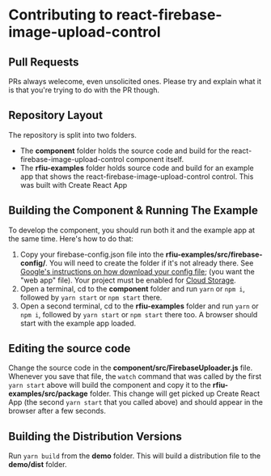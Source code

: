 # Contributing to react-firebase-image-upload-control

## Pull Requests

PRs always welecome, even unsolicited ones. Please try and explain what it is that you're trying to do with the PR though.

## Repository Layout

The repository is split into two folders.

- The **component** folder holds the source code and build for the react-firebase-image-upload-control component itself.
- The **rfiu-examples** folder holds source code and build for an example app that shows the react-firebase-image-upload-control control. This was built with Create React App

## Building the Component & Running The Example

To develop the component, you should run both it and the example app at the same time. Here's how to do that:

1. Copy your firebase-config.json file into the **rfiu-examples/src/firebase-config/**. You will need to create the folder if it's not already there. See [Google's instructions on how download your config file](https://support.google.com/firebase/answer/7015592?hl=en#web); (you want the "web app" file). Your project must be enabled for [Cloud Storage](https://firebase.google.com/docs/storage/web/start).
1. Open a terminal, cd to the **component** folder and run `yarn` or `npm i`, followed by `yarn start` or `npm start` there.
1. Open a second terminal, cd to the **rfiu-examples** folder and run `yarn` or `npm i`, followed by `yarn start` or `npm start` there too. A browser should start with the example app loaded.

## Editing the source code

Change the source code in the **component/src/FirebaseUploader.js** file. Whenever you save that file, the `watch` command that was called by the first `yarn start` above will build the component and copy it to the **rfiu-examples/src/package** folder. This change will get picked up Create React App (the second `yarn start` that you called above) and should appear in the browser after a few seconds.

## Building the Distribution Versions

Run `yarn build` from the **demo** folder. This will build a distribution file to the **demo/dist** folder.
